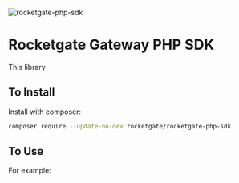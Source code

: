 ![rocketgate-php-sdk](http://rocketgate.com/images/logo_rocketgate.png)

Rocketgate Gateway PHP SDK
===========

This library

## To Install

Install with composer:

```sh
composer require --update-no-dev rocketgate/rocketgate-php-sdk
```

## To Use

For example:
